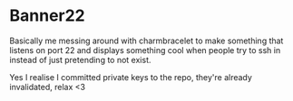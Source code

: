 # Banner22

Basically me messing around with charmbracelet to make something that listens on port 22 and displays something cool when people try to ssh in instead of just pretending to not exist.

Yes I realise I committed private keys to the repo, they're already invalidated, relax <3
